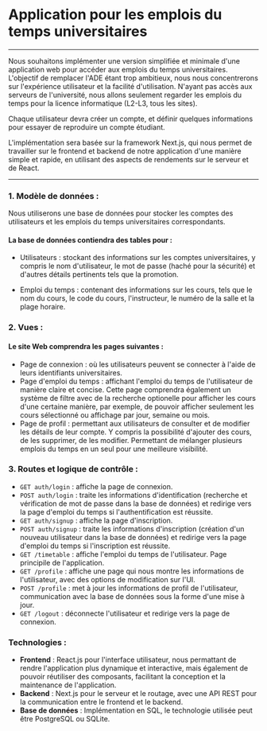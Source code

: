 # Application pour les emplois du temps universitaires

***

Nous souhaitons implémenter une version simplifiée et minimale d'une application web pour accéder aux
emplois du temps universitaires. L'objectif de remplacer l'ADE étant trop ambitieux, nous nous concentrerons sur l'expérience
utilisateur et la facilité d'utilisation. N'ayant pas accès aux serveurs de l'université, nous allons seulement regarder
les emplois du temps pour la licence informatique (L2-L3, tous les sites).

Chaque utilisateur devra créer un compte, et définir quelques informations pour essayer de reproduire un compte étudiant.

L'implémentation sera basée sur la framework Next.js, qui nous permet de travailler sur le frontend et backend de
notre application d'une manière simple et rapide, en utilisant des aspects de rendements sur le serveur et de React.

***

### 1. Modèle de données :

Nous utiliserons une base de données pour stocker les comptes des utilisateurs et les emplois du temps universitaires
correspondants.

#### La base de données contiendra des tables pour :

-  Utilisateurs : stockant des informations sur les comptes universitaires, y compris le nom d'utilisateur,
   le mot de passe (haché pour la sécurité) et d'autres détails pertinents tels que la promotion.

- Emploi du temps : contenant des informations sur les cours, tels que le nom du cours, le code du cours, l'instructeur, le numéro de la salle et la plage horaire.

### 2. Vues :

#### Le site Web comprendra les pages suivantes :
- Page de connexion : où les utilisateurs peuvent se connecter à l'aide de leurs identifiants universitaires.
- Page d'emploi du temps : affichant l'emploi du temps de l'utilisateur de manière claire et concise. Cette page comprendra
  également un système de filtre avec de la recherche optionelle pour afficher les cours d'une certaine manière, par exemple, de
  pouvoir afficher seulement les cours sélectionné ou affichage par jour, semaine ou mois.
- Page de profil : permettant aux utilisateurs de consulter et de modifier les détails de leur compte. Y compris la possibilité
  d'ajouter des cours, de les supprimer, de les modifier. Permettant de mélanger plusieurs emplois du temps en un seul pour une
  meilleure visibilité.

### 3. Routes et logique de contrôle :
- `GET auth/login` : affiche la page de connexion.
- `POST auth/login` : traite les informations d'identification (recherche et vérification de mot de passe dans la base de données) et redirige vers la page d'emploi du temps si l'authentification est réussite.
- `GET auth/signup` : affiche la page d'inscription.
- `POST auth/signup` : traite les informations d'inscription (création d'un nouveau utilisateur dans la base de données) et redirige vers la page d'emploi du temps si l'inscription est réussite.
- `GET /timetable` : affiche l'emploi du temps de l'utilisateur. Page principile de l'application.
- `GET /profile` : affiche une page qui nous montre les informations de l'utilisateur, avec des options de modification sur l'UI.
- `POST /profile` : met à jour les informations de profil de l'utilisateur, communication avec la base de données sous la forme d'une mise à jour.
- `GET /logout` : déconnecte l'utilisateur et redirige vers la page de connexion.

### Technologies :

- **Frontend** : React.js pour l'interface utilisateur, nous permattant de rendre l'application plus dynamique et interactive,
  mais également de pouvoir réutiliser des composants, facilitant la conception et la maintenance de l'application.
- **Backend** : Next.js pour le serveur et le routage, avec une API REST pour la communication entre le frontend et le backend.
- **Base de données** : Implémentation en SQL, le technologie utilisée peut être PostgreSQL ou SQLite.